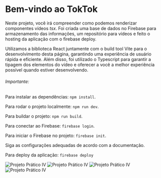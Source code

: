 # Bem-vindo ao TokTok

Neste projeto, você irá compreender como podemos renderizar componentes vídeos *tsx*. Foi criada uma base de dados no Firebase para armazenamento das informações, um repositório para vídeos e feito o hosting da aplicação com o firebase deploy.

Utilizamos a biblioteca React juntamente com o build tool Vite para o desenvolvimento desta página, garantindo uma experiência de usuário rápida e eficiente. Além disso, foi utilizado o Typescript para garantir a tipagem dos elementos do vídeo e oferecer a você a melhor experiência possível quando estiver desenvolvendo.

###### Importante:

Para instalar as dependências: `npm install`.

Para rodar o projeto localmente: `npm run dev`.

Para buildar o projeto: `npm run build`.

Para conectar ao Firebase: `firebase login`.

Para iniciar o Firebase no projeto: `firebase init`.

Siga as configurações adequadas de acordo com a documentação.

Para deploy da aplicação: `firebase deploy`

![Projeto Prático IV](https://uploaddeimagens.com.br/images/004/417/159/full/tela1.png?1680579279)
![Projeto Prático IV](https://uploaddeimagens.com.br/images/004/417/158/full/tela2.png?1680579227)
![Projeto Prático IV](https://uploaddeimagens.com.br/images/004/417/157/full/tela3.png?1680579162)
![Projeto Prático IV](https://uploaddeimagens.com.br/images/004/417/160/full/tela4.png?1680579437)
